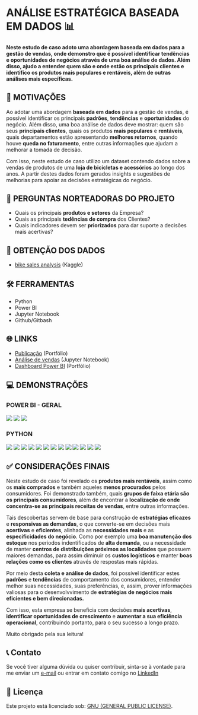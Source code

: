 # ANÁLISE ESTRATÉGICA BASEADA EM DADOS 📊
#### Neste estudo de caso adoto uma abordagem baseada em dados para a gestão de vendas, onde demonstro que é possível identificar tendências e oportunidades de negócios através de uma boa análise de dados. Além disso, ajudo a entender quem são e onde estão os principais clientes e identifico os produtos mais populares e rentáveis, além de outras análises mais específicas.

## 🎯 MOTIVAÇÕES
Ao adotar uma abordagem **baseada em dados** para a gestão de vendas, é possível identificar os principais **padrões**, **tendências** e **oportunidades** do negócio. Além disso, uma boa análise de dados deve mostrar: quem são seus **principais clientes**, quais os produtos **mais populares** e **rentáveis**, quais departamentos estão apresentando **melhores retornos**, quando houve **queda no faturamento**, entre outras informações que ajudam a melhorar a tomada de decisão.

Com isso, neste estudo de caso utilizo um dataset contendo dados sobre a vendas de produtos de uma **loja de bicicletas e acessórios** ao longo dos anos. A partir destes dados foram gerados insights e sugestões de melhorias para apoiar as decisões estratégicas do negócio.

## 💭 PERGUNTAS NORTEADORAS DO PROJETO
- Quais os principais **produtos e setores** da Empresa?
- Quais as principais **tedências de compra** dos Clientes?
- Quais indicadores devem ser **priorizados** para dar suporte a decisões mais acertivas?
   
## 🎲 OBTENÇÃO DOS DADOS
- [bike sales analysis](https://www.kaggle.com/datasets/ahmedterry/bikedata?resource=download) (Kaggle)
  
## 🛠️ FERRAMENTAS
- Python
- Power BI
- Jupyter Notebook
- Github/Gitbash
  
## 🌐 LINKS
- [Publicação]() (Portfólio)
- [Análise de vendas]() (Jupyter Notebook)
- [Dashboard Power BI](https://app.powerbi.com/view?r=eyJrIjoiYTdlNGFjNzEtZmRjOS00MTE3LThiMzEtZTI5NmE1ODA2YWNhIiwidCI6IjBkZjE5YTliLTgyMDItNDA3ZC04ZDQ3LWFiMGZkOTJiYmJmMiJ9) (Portfólio)

## 💻 DEMONSTRAÇÕES
### POWER BI - GERAL
![](https://i.postimg.cc/htRK3CV7/sales-analysis1.png)
![](https://i.postimg.cc/L4rq23zm/sales-analysis2.png)
![](https://i.postimg.cc/25PbHdjc/sales003.png)

### PYTHON
![](https://i.postimg.cc/TPdMFLK3/sales22.png)
![](https://i.postimg.cc/8PvS6V8N/sales2.png)
![](https://i.postimg.cc/SKgFhS97/sales44.png)
![](https://i.postimg.cc/Gm11PSrY/sales4.png)
![](https://i.postimg.cc/Px7gCS2C/sales444.png)
![](https://i.postimg.cc/W16c56by/sales5.png)
![](https://i.postimg.cc/C1dyM3Hy/sales55.png)
![](https://i.postimg.cc/DZmsBZcy/sales5.png)
![](https://i.postimg.cc/jj37Y0xj/sales51.png)
![](https://i.postimg.cc/7h8bqqpq/sales6.png)
![](https://i.postimg.cc/hjFKdpMr/sales66.png)
![](https://i.postimg.cc/CLvYNFmd/sales666.png)
![](https://i.postimg.cc/DwHT9xVT/sales6666.png)

## ✅  CONSIDERAÇÕES FINAIS

Neste estudo de caso foi revelado os **produtos mais rentáveis**, assim como os **mais comprados** e também aqueles **menos procurados** pelos consumidores. Foi demonstrado  também, quais **grupos de faixa etária são os principais consumidores**, além de encontrar a **localização de onde concentra-se as principais receitas de vendas**, entre outras informações. 

Tais descobertas servem de base para construção de **estratégias eficazes** e **responsivas as demandas**, o que converte-se em decisões mais **acertivas** e **eficientes**, alinhada as **necessidades reais** e as **especificidades do negócio**. Como por exemplo uma **boa manutenção dos estoque** nos periodos indentificados de **alta demanda**, ou a necessidade de manter **centros de distribuições próximos as localidades** que possuem maiores demandas, para assim diminuir os **custos logísticos** e manter **boas relações como os clientes** através de respostas mais rápidas.

Por meio desta **coleta e análise de dados**, foi possível identificar estes **padrões** e **tendências** de comportamento dos consumidores, entender melhor suas necessidades, suas preferências, e, assim, prover informações valiosas para o desenvolvvimento de **estratégias de negócios mais eficientes e bem direcionadas.**

Com isso, esta empresa se beneficia com decisões **mais acertivas**, **identificar oportunidades de crescimento** e **aumentar a sua eficiência operacional**, contribuindo portanto, para o seu sucesso a longo prazo.

Muito obrigado pela sua leitura!

## 📞 Contato 
Se você tiver alguma dúvida ou quiser contribuir, sinta-se à vontade para me enviar um [e-mail](rodrigosantospinheiro@gmail.com) ou entrar em contato comigo no [LinkedIn](https://www.linkedin.com/in/rodrigo-s-pinheiro/)

## 📝 Licença
Este projeto está licenciado sob: [GNU (GENERAL PUBLIC LICENSE)]().




